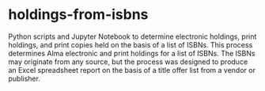 # holdings-from-isbns
Python scripts and Jupyter Notebook to determine electronic holdings, print holdings, and print copies held on the basis of a list of ISBNs.  This process determines Alma electronic and print holdings for a list of ISBNs. The ISBNs may originate from any source, but the process was designed to produce an Excel spreadsheet report on the basis of a title offer list from a vendor or publisher.
